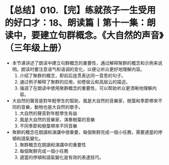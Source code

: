 # 【总结】010.【完】练就孩子一生受用的好口才：18、朗读篇丨第十一集：朗读中，要建立句群概念。《大自然的声音》（三年级上册）

-   本节课讲述了朗读中建立句群概念的重要性，通过解释聚群的概念和示例来说明。朗读时要注意语气和语调的变化，以便让听众更好地理解内容。
    1.  介绍了聚群的概念，即前后连贯表达同一意思的句子。
    2.  通过例子解释了聚群的应用，如卷层云和高层云的描述。
    3.  强调了在朗读中使用聚群概念的重要性，可以帮助听众更清晰地理解内容。
-   大自然的聲音是對年輕學生的幫助，風是大自然的音樂家，樹葉和季節帶來不同的音樂，動物也是大自然的歌手。
    1.  大自然的聲音對年輕學生有益
    2.  風是大自然的音樂家，演奏樹葉的音樂
    3.  不同季節和樹葉帶來不同音樂
-   聚群的概念在朗讀和演講中很重要，每個聚群完成一個小任務，需要適當的停頓和語氣變化。
    1.  聚群概念在朗讀和演講中的重要性
    2.  每個聚群完成一個小任務
    3.  適當的停頓和語氣變化是有效的表達技巧。